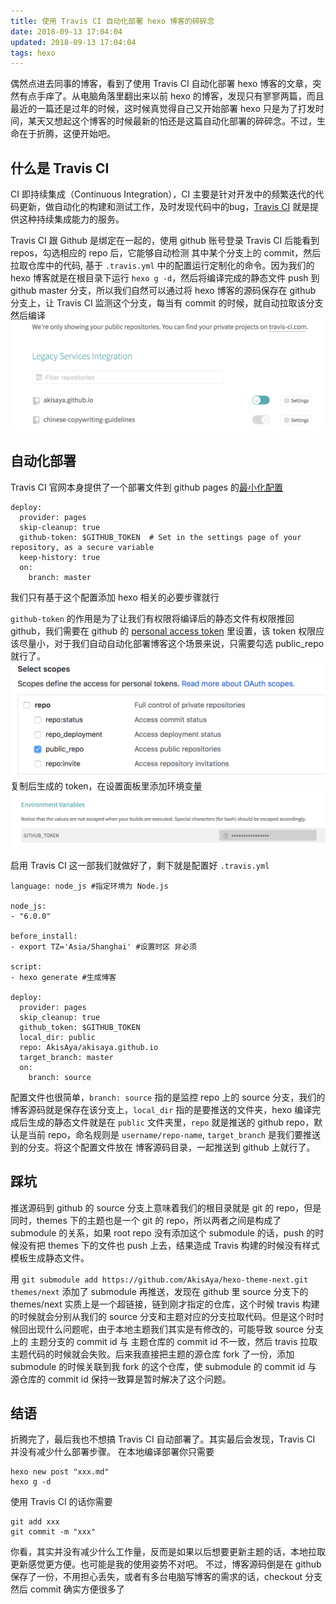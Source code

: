 ```yaml
---
title: 使用 Travis CI 自动化部署 hexo 博客的碎碎念
date: 2018-09-13 17:04:04
updated: 2018-09-13 17:04:04
tags: hexo
---
```


偶然点进去同事的博客，看到了使用 Travis CI 自动化部署 hexo 博客的文章，突然有点手痒了。从电脑角落里翻出来以前 hexo 的博客，发现只有寥寥两篇，而且最近的一篇还是过年的时候，这时候真觉得自己又开始部署 hexo 只是为了打发时间，某天又想起这个博客的时候最新的怕还是这篇自动化部署的碎碎念。不过，生命在于折腾，这便开始吧。
<!-- more -->

## 什么是 Travis CI 
CI 即持续集成（Continuous Integration），CI 主要是针对开发中的频繁迭代的代码更新，做自动化的构建和测试工作，及时发现代码中的bug，[Travis CI](https://travis-ci.org/) 就是提供这种持续集成能力的服务。

Travis CI 跟 Github 是绑定在一起的，使用 github 账号登录 Travis CI 后能看到 repos，勾选相应的 repo 后，它能够自动检测 其中某个分支上的 commit，然后拉取仓库中的代码, 基于 `.travis.yml` 中的配置运行定制化的命令。因为我们的 hexo 博客就是在根目录下运行 `hexo g -d`，然后将编译完成的静态文件 push 到 github master 分支，所以我们自然可以通过将 hexo 博客的源码保存在 github 分支上，让 Travis CI 监测这个分支，每当有 commit 的时候，就自动拉取该分支然后编译
![](./使用Travis-CI-自动化部署-hexo-博客/travis_dashboard.png)

## 自动化部署
Travis CI 官网本身提供了一个部署文件到 github pages 的[最小化配置](https://docs.travis-ci.com/user/deployment/pages/)
```
deploy:
  provider: pages
  skip-cleanup: true
  github-token: $GITHUB_TOKEN  # Set in the settings page of your repository, as a secure variable
  keep-history: true
  on:
    branch: master
```
我们只有基于这个配置添加 hexo 相关的必要步骤就行

`github-token` 的作用是为了让我们有权限将编译后的静态文件有权限推回 github，我们需要在 github 的 [personal access token](https://github.com/settings/tokens) 里设置，该 token 权限应该尽量小，对于我们自动自动化部署博客这个场景来说，只需要勾选 public_repo 就行了。
![](./使用Travis-CI-自动化部署-hexo-博客/repo_token.png)
复制后生成的 token，在设置面板里添加环境变量
![](./使用Travis-CI-自动化部署-hexo-博客/env.png)

启用 Travis CI 这一部我们就做好了，剩下就是配置好 `.travis.yml`
```
language: node_js #指定环境为 Node.js

node_js:
- "6.0.0"

before_install:
- export TZ='Asia/Shanghai' #设置时区 非必须

script:
- hexo generate #生成博客

deploy:
  provider: pages
  skip_cleanup: true
  github_token: $GITHUB_TOKEN
  local_dir: public
  repo: AkisAya/akisaya.github.io
  target_branch: master
  on:
    branch: source
```
配置文件也很简单，`branch: source` 指的是监控 repo 上的 source 分支，我们的博客源码就是保存在该分支上，`local_dir` 指的是要推送的文件夹，hexo 编译完成后生成的静态文件就是在 `public` 文件夹里，`repo` 就是推送的 github repo，默认是当前 repo，命名规则是 `username/repo-name`, `target_branch` 是我们要推送到的分支。将这个配置文件放在 博客源码目录，一起推送到 github 上就行了。

## 踩坑
推送源码到 github 的 source 分支上意味着我们的根目录就是 git 的 repo，但是同时，themes 下的主题也是一个 git 的 repo，所以两者之间是构成了 submodule 的关系，如果 root repo 没有添加这个 submodule 的话，push 的时候没有把 themes 下的文件也 push 上去，结果造成 Travis 构建的时候没有样式模板生成静态文件。

用 `git submodule add https://github.com/AkisAya/hexo-theme-next.git themes/next` 添加了 submodule 再推送，发现在 github 里 source 分支下的 themes/next 实质上是一个超链接，链到刚才指定的仓库，这个时候 travis 构建的时候就会分别从我们的 source 分支和主题对应的分支拉取代码。但是这个时时候回出现什么问题呢，由于本地主题我们其实是有修改的，可能导致 source 分支上的 主题分支的 commit id 与 主题仓库的 commit id 不一致，然后 travis 拉取主题代码的时候就会失败。后来我直接把主题的源仓库 fork 了一份，添加 submodule 的时候关联到我 fork 的这个仓库，使 submodule 的 commit id 与 源仓库的 commit id 保持一致算是暂时解决了这个问题。

## 结语
折腾完了，最后我也不想搞 Travis CI 自动部署了。其实最后会发现，Travis CI 并没有减少什么部署步骤。
在本地编译部署你只需要
```
hexo new post "xxx.md"
hexo g -d
```
使用 Travis CI 的话你需要
```
git add xxx
git commit -m "xxx"
```
你看，其实并没有减少什么工作量，反而是如果以后想要更新主题的话，本地拉取更新感觉更方便。也可能是我的使用姿势不对吧。
不过，博客源码倒是在 github 保存了一份，不用担心丢失，或者有多台电脑写博客的需求的话，checkout 分支然后 commit 确实方便很多了





